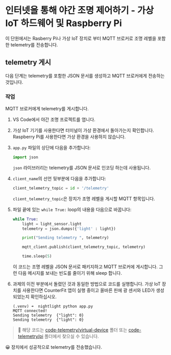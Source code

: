 # 인터넷을 통해 야간 조명 제어하기 - 가상 IoT 하드웨어 및 Raspberry Pi

이 단원에서는 Rasberry Pi나 가상 IoT 장치로 부터 MQTT 브로커로 조명 레벨을 포함한 telemetry를 전송합니다.

## telemetry 게시

다음 단계는 telemetry를 포함한 JSON 문서를 생성하고 MQTT 브로커에게 전송하는 것입니다.

### 작업

MQTT 브로커에게 telemetry를 게시합니다.

1. VS Code에서 야간 조명 프로젝트를 엽니다.

1. 가상 IoT 기기를 사용한다면 터미널이 가상 환경에서 돌아가는지 확인합니다. Raspberry Pi를 사용한다면 가상 환경을 사용하지 않습니다.

1. `app.py` 파일의 상단에 다음을 추가합니다:

   ```python
   import json
   ```

   `json` 라이브러리는 telemetry를 JSON 문서로 인코딩 하는데 사용됩니다.

1. `client_name`의 선언 뒷부분에 다음을 추가합니다:

   ```python
   client_telemetry_topic = id + '/telemetry'
   ```

   `client_telemetry_topic`은 장치가 조명 레벨을 게시할 MQTT 항목입니다.

1. 파일 끝에 있는 `while True:` loop의 내용을 다음으로 바꿉니다:

   ```python
   while True:
       light = light_sensor.light
       telemetry = json.dumps({'light' : light})

       print("Sending telemetry ", telemetry)

       mqtt_client.publish(client_telemetry_topic, telemetry)

       time.sleep(5)
   ```

   이 코드는 조명 레벨을 JSON 문서로 패키지하고 MQTT 브로커에 게시합니다. 그런 다음 메시지를 보내는 빈도를 줄이기 위해 sleep 합니다.

1. 과제의 이전 부분에서 돌렸던 것과 동일한 방법으로 코드를 실행합니다. 가상 IoT 장치를 사용한다면 CounterFit 앱이 실행 중이고 올바른 핀에 광 센서와 LED가 생성되었는지 확인하십시오.

   ```output
   (.venv) ➜  nightlight python app.py
   MQTT connected!
   Sending telemetry  {"light": 0}
   Sending telemetry  {"light": 0}
   ```

> 💁 해당 코드는 [code-telemetry/virtual-device](../code-telemetry/virtual-device) 폴더 또는 [code-telemetry/pi](../code-telemetry/pi) 폴더에서 찾으실 수 있습니다.

😀 장치에서 성공적으로 telemetry를 전송했습니다.
